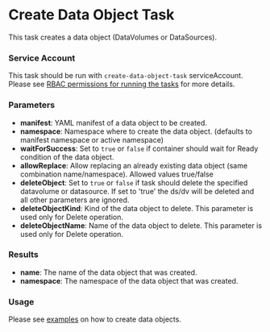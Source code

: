 # Create Data Object Task

This task creates a data object (DataVolumes or DataSources).

### Service Account

This task should be run with `create-data-object-task` serviceAccount.
Please see [RBAC permissions for running the tasks](../../docs/tasks-rbac-permissions.md) for more details.

### Parameters

- **manifest**: YAML manifest of a data object to be created.
- **namespace**: Namespace where to create the data object. (defaults to manifest namespace or active namespace)
- **waitForSuccess**: Set to `true` or `false` if container should wait for Ready condition of the data object.
- **allowReplace**: Allow replacing an already existing data object (same combination name/namespace). Allowed values true/false
- **deleteObject**: Set to `true` or `false` if task should delete the specified datavolume or datasource. If set to 'true' the ds/dv will be deleted and all other parameters are ignored.
- **deleteObjectKind**: Kind of the data object to delete. This parameter is used only for Delete operation.
- **deleteObjectName**: Name of the data object to delete. This parameter is used only for Delete operation.
  
### Results

- **name**: The name of the data object that was created.
- **namespace**: The namespace of the data object that was created.

### Usage

Please see [examples](examples) on how to create data objects.
